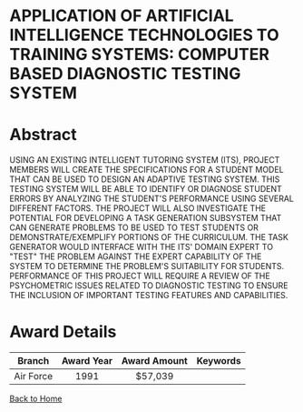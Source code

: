 
APPLICATION OF ARTIFICIAL INTELLIGENCE TECHNOLOGIES TO TRAINING SYSTEMS: COMPUTER BASED DIAGNOSTIC TESTING SYSTEM
=================================================================================================================

# Abstract


USING AN EXISTING INTELLIGENT TUTORING SYSTEM (ITS), PROJECT MEMBERS WILL CREATE THE SPECIFICATIONS FOR A STUDENT MODEL THAT CAN BE USED TO DESIGN AN ADAPTIVE TESTING SYSTEM. THIS TESTING SYSTEM WILL BE ABLE TO IDENTIFY OR DIAGNOSE STUDENT ERRORS BY ANALYZING THE STUDENT&apos;S PERFORMANCE USING SEVERAL DIFFERENT FACTORS. THE PROJECT WILL ALSO INVESTIGATE THE POTENTIAL FOR DEVELOPING A TASK GENERATION SUBSYSTEM THAT CAN GENERATE PROBLEMS TO BE USED TO TEST STUDENTS OR DEMONSTRATE/EXEMPLIFY PORTIONS OF THE CURRICULUM. THE TASK GENERATOR WOULD INTERFACE WITH THE ITS&apos; DOMAIN EXPERT TO &quot;TEST&quot; THE PROBLEM AGAINST THE EXPERT CAPABILITY OF THE SYSTEM TO DETERMINE THE PROBLEM&apos;S SUITABILITY FOR STUDENTS. PERFORMANCE OF THIS PROJECT WILL REQUIRE A REVIEW OF THE PSYCHOMETRIC ISSUES RELATED TO DIAGNOSTIC TESTING TO ENSURE THE INCLUSION OF IMPORTANT TESTING FEATURES AND CAPABILITIES.  

# Award Details

|Branch|Award Year|Award Amount|Keywords|
| :---: | :---: | :---: | :---: |
|Air Force|1991|$57,039||
  
  


[Back to Home](https://github.com/chrischow/dod_sbir_awards)